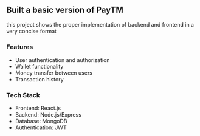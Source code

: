 ## Built a basic version of PayTM

this project shows the proper implementation of backend and frontend in a very concise format

### Features
- User authentication and authorization
- Wallet functionality
- Money transfer between users
- Transaction history

### Tech Stack
- Frontend: React.js
- Backend: Node.js/Express
- Database: MongoDB
- Authentication: JWT

